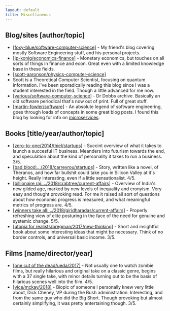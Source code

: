 ```yaml
---
layout: default
title: Miscellaneous
---
```


## Blog/sites [author/topic]

- [[foxy-blue/software-computer-science]](http://sebastien-docs.info) - My 
friend's blog covering mostly Software Engineering stuff, and his personal 
projects.
- [[jp-konig/economics-finance]](http://jpkoning.blogspot.com) - Monetary 
economics, but touches on all sorts of things in finance and econ. Great even 
with a limited knowledge base in these fields.
- [[scott-aaronson/physics-computer-science]](https://www.scottaaronson.com/blog/) 
- Scott is a Theoretical Computer Scientist, focusing on quantum 
information. I've been sporadically reading this blog since I was a student 
interested in the field. Though a little advanced for me now.
- [[various/software-computer-science]](http://www.drdobbs.com) - Dr Dobbs 
archive. Basically an old software periodical that's now out of print. Full of 
great stuff.
- [[martin-fowler/software]](https://martinfowler.com/) - An absolute legend of 
software engineering, goes through loads of concepts in some great blog posts. I 
found this blog by looking for info on 
[microservices](https://martinfowler.com/articles/microservices.html).


## Books [title/year/author/topic]

- [[zero-to-one/2014/thiel/startups]](https://www.amazon.co.uk/Zero-One-Notes-Startups-Future/dp/0804139296) - 
Succint overview of what it takes to launch a succesful IT business.
Meanders into futurism towards the end, and speculation about the kind of 
personality it takes to run a business. 3/5.
- [[bad blood:.../2018/carreyrou/startups]]() - Story, written like a novel, of 
Theranos, and how far bullshit could take you in Silicon Valley at it's height. 
Really interesting, even if a little sensationalist. 4/5.
- [[billionaire raj:.../2018/crabtree/current-affairs]](https://www.amazon.co.uk/Billionaire-Raj-Journey-Through-Indias/dp/1786073803) - 
Overview of India's new gilded age, marked by new levels of inequality and 
cronyism. Very easy and thought provoking read. For me it raised all sort of
questions about how economic progress is measured, and what meaningful metrics
of progress are. 4/5.
- [[winners take all:.../2018/giridharadas/current-affairs]](https://www.amazon.co.uk/Winners-Take-All-Charade-Changing/dp/0241400724/ref=sr_1_1?ie=UTF8&qid=1548866851&sr=8-1&keywords=anand+giridharadas") -
Properly refreshing view of elite posturing in the face of the need for genuine 
and systemic change. 5/5.
- [[utopia for realists/bregman/2017/new-thinking]](https://www.amazon.co.uk/Utopia-Realists-How-Can-There/dp/1408890267) -
Short and insightful book about some interesting ideas that might be necessary.
Think of no border controls, and universal basic income. 3/5.

## Films [name/director/year]
- [[one cut of the dead/ueda/2017]](https://en.wikipedia.org/wiki/One_Cut_of_the_Dead) -
Not usually one to watch zombie films, but really hilarious and original
take on a classic genre, begins with a 37 single take, with minor details
turning out to be the basis of hilarious scenes well into the film. 4/5.
- [[vice/mckay/2018]](https://en.wikipedia.org/wiki/Vice_(2018_film)) - 
Biopic of someone I personally knew very little about, Dick Cheney, VP during
the Bush administration. Interesting, and from the same guy who did the Big
Short. Though provoking but almost certainly simplifying, it was pretty
entertaining though. 3/5.